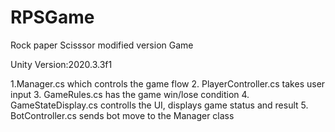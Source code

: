 # RPSGame
Rock paper Scisssor modified version Game

Unity Version:2020.3.3f1

1.Manager.cs which controls the game flow
2. PlayerController.cs takes user input
3. GameRules.cs has the game win/lose condition
4. GameStateDisplay.cs controlls the UI, displays game status and result 
5. BotController.cs sends bot move to the Manager class
